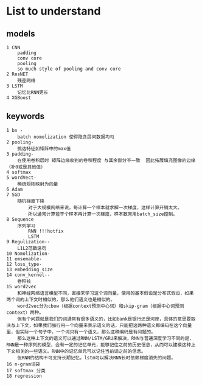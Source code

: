 # List to understand
## models
    1 CNN  
        padding
        conv core 
        pooling 
        so much style of pooling and conv core
    2 ResNET 
        残差网络
    3 LSTM
        记忆比RNN更长
    4 XGBoost 
## keywords
    1 bn -
        batch nomolization 使得隐含层间数据均匀
    2 pooling-
        挑选特征如矩阵中的max值
    3 padding- 
        在使用卷积层时 矩阵边缘收到的卷积程度 与其余部分不一致  因此拓展填充图像的边缘（补0或是其他值） 
    4 softmax
    5 wordVect-
        稀疏矩阵映射为向量
    6 Adam
    7 SGD 
        随机梯度下降 
            对于大规模网络来说，每计算一个样本就求解一次梯度，这样计算开销太大。
            所以通常计算若干个样本再计算一次梯度，样本数常用batch_size控制。
    8 Sequence 
        序列学习
            RNN !!!hotfix
            LSTM
    9 Regulization--
        L1L2范数惩罚
    10 Nomolization-
    11 emsemable-
    12 loss_type-
    13 embedding_size
    14 conv_kernel--
        卷积核
    15 word2vec 
        和神经网络语言模型不同，直接来学习这个词向量，使用的基本假设是分布式假设，如果两个词的上下文时相似的，那么他们语义也是相似的。
        word2vec分为cbow（根据context预测中心词）和skip-gram（根据中心词预测context）两种。
        但有个问题就是我们的词通常有很多语义的，比如bank是银行还是河岸，具体的意思要取决与上下文，如果我们强行用一个向量来表示语义的话，只能把这两种语义都编码在这个向量里，但实际一个句子中，一个词只有一个语义，那么这种编码是有问题的。
        那么这种上下文的语义可以通过RNN/LSTM/GRU来解决，RNN与普通深度学习不同的是，RNN是一种序列的模型，会有一定的记忆单元，能够记住之前的历史信息，从而可以建模这种上下文相关的一些语义。RNN中的记忆单元可以记住当前词之前的信息。
        但RNN的结构不可支持长期记忆，lstm可以解决RNN长时依赖梯度消失的问题。
    16 n-gram词袋
    17 softmax 分类
    18 regression 